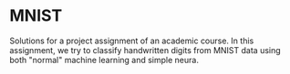 # MNIST
Solutions for a project assignment of an academic course. In this assignment, we try to classify handwritten digits from MNIST data using both "normal" machine learning and simple neura.
  
